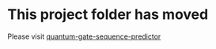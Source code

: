 # This project folder has moved

Please visit [quantum-gate-sequence-predictor](/src/lines/line1-edu-research/quantum-gate-sequence-predictor)
